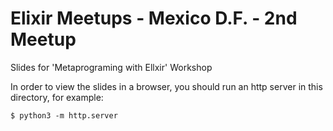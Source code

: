 Elixir Meetups - Mexico D.F. - 2nd Meetup
=========================================

Slides for 'Metaprograming with Ellxir' Workshop

In order to view the slides in a browser, you should run an http server in this directory, for example:

```
$ python3 -m http.server
```


